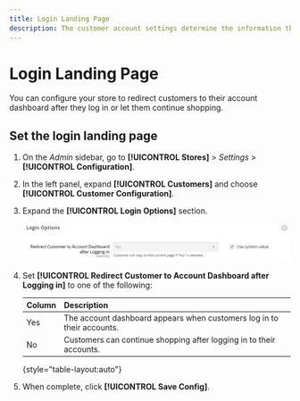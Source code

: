 ```yaml
---
title: Login Landing Page
description: The customer account settings determine the information that is collected during customer registration, and the experience that customers have during the process.
---
```


# Login Landing Page

You can configure your store to redirect customers to their account dashboard after they log in or let them continue shopping.

## Set the login landing page

1. On the _Admin_ sidebar, go to **[!UICONTROL Stores]** > _Settings_ > **[!UICONTROL Configuration]**.

1. In the left panel, expand **[!UICONTROL Customers]** and choose **[!UICONTROL Customer Configuration]**.

1. Expand the **[!UICONTROL Login Options]** section.

   ![Login Options](assets/customer-configuration-login-options.png)<!-- zoom -->

1. Set **[!UICONTROL Redirect Customer to Account Dashboard after Logging in]** to one of the following:

   |Column|Description|
   | --- | --- |
   | Yes | The account dashboard appears when customers log in to their accounts. |
   | No | Customers can continue shopping after logging in to their accounts. |

   {style="table-layout:auto"}

1. When complete, click **[!UICONTROL Save Config]**.
